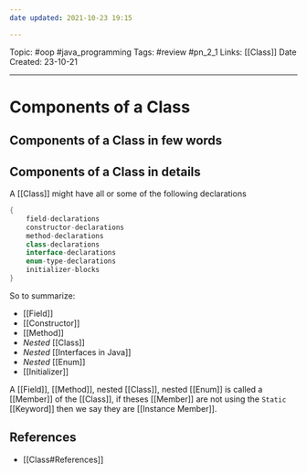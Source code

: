 ```yaml
---
date updated: 2021-10-23 19:15

---
```


Topic: #oop #java_programming 
Tags: #review #pn_2_1
Links: [[Class]]
Date Created: 23-10-21

---

# Components of a Class

## Components of a Class in few words

## Components of a Class in details

A [[Class]] might have all or some of the following declarations

```java
{
	field-declarations
	constructor-declarations
	method-declarations
	class-declarations
	interface-declarations
	enum-type-declarations
	initializer-blocks
}
```

So to summarize:

- [[Field]]
- [[Constructor]]
- [[Method]]
- _Nested_ [[Class]]
- _Nested_ [[Interfaces in Java]]
- _Nested_ [[Enum]]
- [[Initializer]]

A [[Field]], [[Method]], nested [[Class]], nested [[Enum]] is called a [[Member]] of the [[Class]], if theses [[Member]] are not using the `Static` [[Keyword]] then we say they are [[Instance Member]].

## References

- [[Class#References]]
